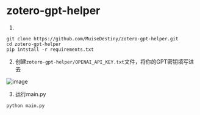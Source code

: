 # zotero-gpt-helper



1.
```
git clone https://github.com/MuiseDestiny/zotero-gpt-helper.git
cd zotero-gpt-helper
pip intstall -r requirements.txt
```

2. 创建`zotero-gpt-helper/OPENAI_API_KEY.txt`文件，将你的GPT密钥填写进去

![image](https://user-images.githubusercontent.com/51939531/230593749-4a78e859-620f-4257-ad51-5cfe18fe1411.png)

3. 运行main.py

```
python main.py
```
